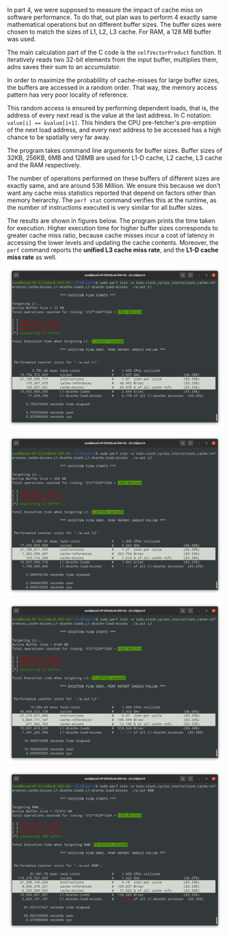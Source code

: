 In part 4, we were supposed to measure the impact of cache miss on software performance. To do that, out plan was to perform 4 exactly same mathematical operations but on different buffer sizes. The buffer sizes were chosen to match the sizes of L1, L2, L3 cache. For RAM, a 128 MB buffer was used.

The main calculation part of the C code is the `selfVectorProduct` function. It iteratively reads two 32-bit elements from the input buffer, multiplies them, adns saves their sum to an accumulator.

In order to maximize the probablility of cache-misses for large buffer sizes, the buffers are accessed in a random order. That way, the memory access pattern has very poor locality of reference.

This random access is ensured by performing dependent loads, that is, the address of every next read is the value at the last address. In C notation: `value[i] == &value[i+1]`. This hinders the CPU pre-fetcher's pre-emption of the next load address, and every next address to be accessed has a high chance to be spatially very far away.

The program takes command line arguments for buffer sizes. Buffer sizes of 32KB, 256KB, 6MB and 128MB are used for L1-D cache, L2 cache, L3 cache and the RAM respectively.

The number of operations performed on these buffers of different sizes are exactly same, and are around 536 Million. We ensure this because we don't want any cache miss statistics reported that depend on factors other than memory heirarchy. The `perf stat` command verifies this at the runtime, as the number of instructions executed is very similar for all buffer sizes.

The results are shown in figures below. The program prints the time taken for execution. Higher execution time for higher buffer sizes corresponds to greater cache miss ratio, because cache misses incur a cost of latency in accessing the lower levels and updating the cache contents. Moreover, the `perf` command reports the **unified L3 cache miss rate**, and the **L1-D cache miss rate** as well.

![Results for a buffer size of 32 KB. Targets L1-D cache primarily.](./L1_fin.png)

![Results for a buffer size of 256 KB. Targets L2 cache primarily.](./L2_fin.png)

![Results for a buffer size of 6 MB. Targets L3 cache primarily. Note the increase in execution time.](./L3_fin.png)

![Results for a buffer size of 128 MB. Targets the off-chip RAM primarily. The execution time increases very significantly because the cost of off-chip access is quite high.](./RAM_fin.png)




